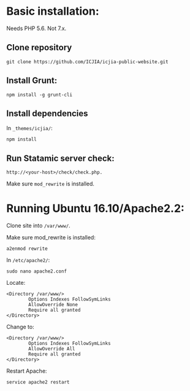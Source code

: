 # Basic installation:

Needs PHP 5.6. Not 7.x.

## Clone repository

```
git clone https://github.com/ICJIA/icjia-public-website.git
```

## Install Grunt:

```
npm install -g grunt-cli
```

## Install dependencies

In  ```_themes/icjia/```:

```
npm install
```

## Run Statamic server check:

```
http://<your-host>/check/check.php.
```

Make sure ```mod_rewrite``` is installed.

# Running Ubuntu 16.10/Apache2.2:

Clone site into ```/var/www/```.

Make sure mod_rewrite is installed:

```a2enmod rewrite```

In ```/etc/apache2/```:

```sudo nano apache2.conf```

Locate:

```
<Directory /var/www/>
        Options Indexes FollowSymLinks
        AllowOverride None
        Require all granted
</Directory>
```

Change to:

```
<Directory /var/www/>
        Options Indexes FollowSymLinks
        AllowOverride All
        Require all granted
</Directory>
```

Restart Apache:

```
service apache2 restart
```
